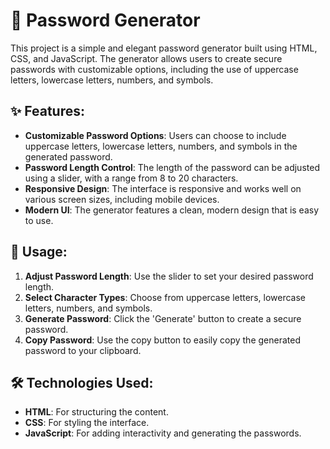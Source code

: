 # 🔐 Password Generator

This project is a simple and elegant password generator built using HTML, CSS, and JavaScript. The generator allows users to create secure passwords with customizable options, including the use of uppercase letters, lowercase letters, numbers, and symbols.

## ✨ Features:
- **Customizable Password Options**: Users can choose to include uppercase letters, lowercase letters, numbers, and symbols in the generated password.
- **Password Length Control**: The length of the password can be adjusted using a slider, with a range from 8 to 20 characters.
- **Responsive Design**: The interface is responsive and works well on various screen sizes, including mobile devices.
- **Modern UI**: The generator features a clean, modern design that is easy to use.

## 🚀 Usage:
1. **Adjust Password Length**: Use the slider to set your desired password length.
2. **Select Character Types**: Choose from uppercase letters, lowercase letters, numbers, and symbols.
3. **Generate Password**: Click the 'Generate' button to create a secure password.
4. **Copy Password**: Use the copy button to easily copy the generated password to your clipboard.

## 🛠️ Technologies Used:
- **HTML**: For structuring the content.
- **CSS**: For styling the interface.
- **JavaScript**: For adding interactivity and generating the passwords.
